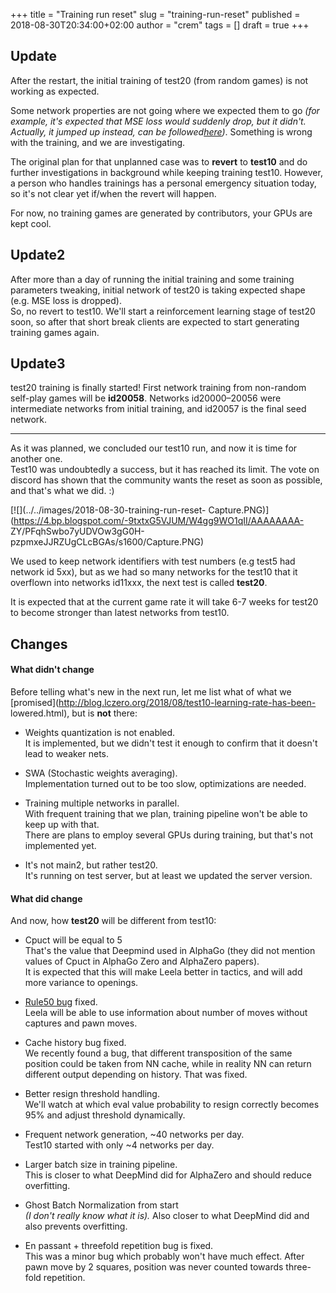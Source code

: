 +++
title = "Training run reset"
slug = "training-run-reset"
published = 2018-08-30T20:34:00+02:00
author = "crem"
tags = []
draft = true
+++

## Update

After the restart, the initial training of test20 (from random games) is not
working as expected.  
  

Some network properties are not going where we expected them to go _(for
example, it's expected that MSE loss would suddenly drop, but it didn't.
Actually, it jumped up instead, can be
followed[here](http://testtraining.lczero.org/))_. Something is wrong with the
training, and we are investigating.  
  

The original plan for that unplanned case was to **revert** to **test10** and
do further investigations in background while keeping training test10.
However, a person who handles trainings has a personal emergency situation
today, so it's not clear yet if/when the revert will happen.  
  
For now, no training games are generated by contributors, your GPUs are kept
cool.  
  

## Update2

After more than a day of running the initial training and some training
parameters tweaking, initial network of test20 is taking expected shape (e.g.
MSE loss is dropped).  
So, no revert to test10. We'll start a reinforcement learning stage of test20
soon, so after that short break clients are expected to start generating
training games again.  
  

## Update3

test20 training is finally started! First network training from non-random
self-play games will be **id20058**. Networks id20000–20056 were intermediate
networks from initial training, and id20057 is the final seed network.

  

* * *

  
As it was planned, we concluded our test10 run, and now it is time for another
one.  
Test10 was undoubtedly a success, but it has reached its limit. The vote on
discord has shown that the community wants the reset as soon as possible, and
that's what we did. :)  
  

[![](../../images/2018-08-30-training-run-reset-
Capture.PNG)](https://4.bp.blogspot.com/-9txtxG5VJUM/W4gg9WO1qII/AAAAAAAA-
ZY/PFqhSwbo7yUDVOw3gG0H-pzpmxeJJRZUgCLcBGAs/s1600/Capture.PNG)

  
  
We used to keep network identifiers with test numbers (e.g test5 had network
id 5xx), but as we had so many networks for the test10 that it overflown into
networks id11xxx, the next test is called **test20**.  
  
It is expected that at the current game rate it will take 6-7 weeks for test20
to become stronger than latest networks from test10.  
  

## Changes

#### What didn't change

Before telling what's new in the next run, let me list what of what we
[promised](http://blog.lczero.org/2018/08/test10-learning-rate-has-been-
lowered.html), but is **not** there:

  * Weights quantization is not enabled.  
It is implemented, but we didn't test it enough to confirm that it doesn't
lead to weaker nets.

  * SWA (Stochastic weights averaging).  
Implementation turned out to be too slow, optimizations are needed.

  * Training multiple networks in parallel.  
With frequent training that we plan, training pipeline won't be able to keep
up with that.  
There are plans to employ several GPUs during training, but that's not
implemented yet.

  * It's not main2, but rather test20.  
It's running on test server, but at least we updated the server version.

#### What did change

And now, how **test20** will be different from test10:

  * Cpuct will be equal to 5  
That's the value that Deepmind used in AlphaGo (they did not mention values of
Cpuct in AlphaGo Zero and AlphaZero papers).  
It is expected that this will make Leela better in tactics, and will add more
variance to openings.

  * [Rule50 bug](http://blog.lczero.org/2018/08/rule50-encoding-bug-is-found.html) fixed.  
Leela will be able to use information about number of moves without captures
and pawn moves.

  * Cache history bug fixed.  
We recently found a bug, that different transposition of the same position
could be taken from NN cache, while in reality NN can return different output
depending on history. That was fixed.

  * Better resign threshold handling.  
We'll watch at which eval value probability to resign correctly becomes 95%
and adjust threshold dynamically.

  * Frequent network generation, ~40 networks per day.  
Test10 started with only ~4 networks per day.

  * Larger batch size in training pipeline.  
This is closer to what DeepMind did for AlphaZero and should reduce
overfitting.

  * Ghost Batch Normalization from start  
 _(I don't really know what it is)._ Also closer to what DeepMind did and also
prevents overfitting.

  * En passant + threefold repetition bug is fixed.  
This was a minor bug which probably won't have much effect. After pawn move by
2 squares, position was never counted towards three-fold repetition.
